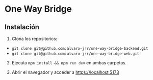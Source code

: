 # One Way Bridge

## Instalación

1. Clona los repositorios:

- `git clone git@github.com:alvaro-jrr/one-way-bridge-backend.git`
- `git clone git@github.com:alvaro-jrr/one-way-bridge-web.git`

2. Ejecuta `npm install && npm run dev` en ambas carpetas.

3. Abrir el navegador y acceder a [https://localhost:5173](https://localhost:5173)

